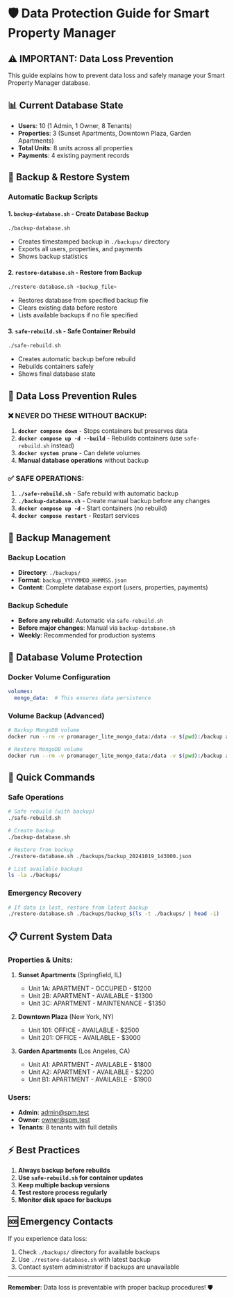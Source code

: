 # 🛡️ Data Protection Guide for Smart Property Manager

## ⚠️ IMPORTANT: Data Loss Prevention

This guide explains how to prevent data loss and safely manage your Smart Property Manager database.

## 📊 Current Database State

- **Users**: 10 (1 Admin, 1 Owner, 8 Tenants)
- **Properties**: 3 (Sunset Apartments, Downtown Plaza, Garden Apartments)
- **Total Units**: 8 units across all properties
- **Payments**: 4 existing payment records

## 🔄 Backup & Restore System

### Automatic Backup Scripts

#### 1. `backup-database.sh` - Create Database Backup
```bash
./backup-database.sh
```
- Creates timestamped backup in `./backups/` directory
- Exports all users, properties, and payments
- Shows backup statistics

#### 2. `restore-database.sh` - Restore from Backup
```bash
./restore-database.sh <backup_file>
```
- Restores database from specified backup file
- Clears existing data before restore
- Lists available backups if no file specified

#### 3. `safe-rebuild.sh` - Safe Container Rebuild
```bash
./safe-rebuild.sh
```
- Creates automatic backup before rebuild
- Rebuilds containers safely
- Shows final database state

## 🚨 Data Loss Prevention Rules

### ❌ NEVER DO THESE WITHOUT BACKUP:
1. **`docker compose down`** - Stops containers but preserves data
2. **`docker compose up -d --build`** - Rebuilds containers (use `safe-rebuild.sh` instead)
3. **`docker system prune`** - Can delete volumes
4. **Manual database operations** without backup

### ✅ SAFE OPERATIONS:
1. **`./safe-rebuild.sh`** - Safe rebuild with automatic backup
2. **`./backup-database.sh`** - Create manual backup before any changes
3. **`docker compose up -d`** - Start containers (no rebuild)
4. **`docker compose restart`** - Restart services

## 📁 Backup Management

### Backup Location
- **Directory**: `./backups/`
- **Format**: `backup_YYYYMMDD_HHMMSS.json`
- **Content**: Complete database export (users, properties, payments)

### Backup Schedule
- **Before any rebuild**: Automatic via `safe-rebuild.sh`
- **Before major changes**: Manual via `backup-database.sh`
- **Weekly**: Recommended for production systems

## 🔧 Database Volume Protection

### Docker Volume Configuration
```yaml
volumes:
  mongo_data:  # This ensures data persistence
```

### Volume Backup (Advanced)
```bash
# Backup MongoDB volume
docker run --rm -v promanager_lite_mongo_data:/data -v $(pwd):/backup alpine tar czf /backup/mongo_backup.tar.gz /data

# Restore MongoDB volume
docker run --rm -v promanager_lite_mongo_data:/data -v $(pwd):/backup alpine tar xzf /backup/mongo_backup.tar.gz -C /
```

## 🚀 Quick Commands

### Safe Operations
```bash
# Safe rebuild (with backup)
./safe-rebuild.sh

# Create backup
./backup-database.sh

# Restore from backup
./restore-database.sh ./backups/backup_20241019_143000.json

# List available backups
ls -la ./backups/
```

### Emergency Recovery
```bash
# If data is lost, restore from latest backup
./restore-database.sh ./backups/backup_$(ls -t ./backups/ | head -1)
```

## 📋 Current System Data

### Properties & Units:
1. **Sunset Apartments** (Springfield, IL)
   - Unit 1A: APARTMENT - OCCUPIED - $1200
   - Unit 2B: APARTMENT - AVAILABLE - $1300
   - Unit 3C: APARTMENT - MAINTENANCE - $1350

2. **Downtown Plaza** (New York, NY)
   - Unit 101: OFFICE - AVAILABLE - $2500
   - Unit 201: OFFICE - AVAILABLE - $3000

3. **Garden Apartments** (Los Angeles, CA)
   - Unit A1: APARTMENT - AVAILABLE - $1800
   - Unit A2: APARTMENT - AVAILABLE - $2200
   - Unit B1: APARTMENT - AVAILABLE - $1900

### Users:
- **Admin**: admin@spm.test
- **Owner**: owner@spm.test
- **Tenants**: 8 tenants with full details

## ⚡ Best Practices

1. **Always backup before rebuilds**
2. **Use `safe-rebuild.sh` for container updates**
3. **Keep multiple backup versions**
4. **Test restore process regularly**
5. **Monitor disk space for backups**

## 🆘 Emergency Contacts

If you experience data loss:
1. Check `./backups/` directory for available backups
2. Use `./restore-database.sh` with latest backup
3. Contact system administrator if backups are unavailable

---

**Remember**: Data loss is preventable with proper backup procedures! 🛡️

